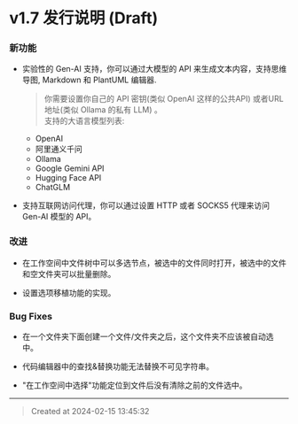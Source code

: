# v1.7 发行说明 (Draft)

### 新功能

* 实验性的 Gen-AI 支持，你可以通过大模型的 API 来生成文本内容，支持思维导图, Markdown 和 PlantUML 编辑器.
	> 你需要设置你自己的 API 密钥(类似 OpenAI 这样的公共API) 或者URL地址(类似 Ollama 的私有 LLM) 。  
	支持的大语言模型列表:
	* OpenAI
	* 阿里通义千问
	* Ollama
	* Google Gemini API
	* Hugging Face API
	* ChatGLM

* 支持互联网访问代理，你可以通过设置 HTTP 或者 SOCKS5 代理来访问 Gen-AI 模型的 API。


### 改进
* 在工作空间中文件树中可以多选节点，被选中的文件同时打开，被选中的文件和空文件夹可以批量删除。

* 设置选项移植功能的实现。


### Bug Fixes

* 在一个文件夹下面创建一个文件/文件夹之后，这个文件夹不应该被自动选中。

* 代码编辑器中的查找&替换功能无法替换不可见字符串。

* "在工作空间中选择"功能定位到文件后没有清除之前的文件选中。

---
> Created at 2024-02-15 13:45:32
